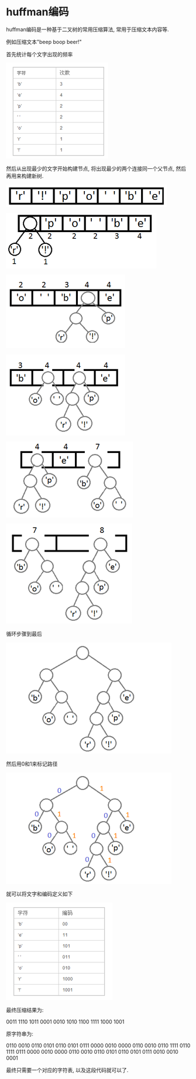 <!--
Created: Mon Aug 26 2019 15:20:12 GMT+0800 (China Standard Time)
Modified: Mon Aug 26 2019 15:20:12 GMT+0800 (China Standard Time)
-->
# huffman编码

huffman编码是一种基于二叉树的常用压缩算法, 常用于压缩文本内容等. 

例如压缩文本"beep boop beer!" 

首先统计每个文字出现的频率

![img](../img/20180712001.png)

然后从出现最少的文字开始构建节点, 将出现最少的两个连接同一个父节点, 然后再用来构建新树.

![img](../img/20180712002.png)

![img](../img/20180712003.png)

![img](../img/20180712004.png)

![img](../img/20180712005.png)

![img](../img/20180712006.png)

![img](../img/20180712007.png)

循环步骤到最后

![img](../img/20180712008.png)

然后用0和1来标记路径

![img](../img/20180712009.png)

就可以将文字和编码定义如下

![img](../img/20180712010.png)

最终压缩结果为: 

0011 1110 1011 0001 0010 1010 1100 1111 1000 1001

原字符串为: 

0110 0010 0110 0101 0110 0101 0111 0000 0010 0000 0110 0010 0110 1111 0110 1111 0111 0000 0010 0000 0110 0010 0110 0101 0110 0101 0111 0010 0010 0001

最终只需要一个对应的字符表, 以及这段代码就可以了. 

